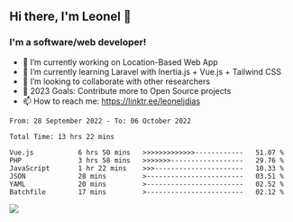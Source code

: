 ## Hi there, I'm Leonel 👋

### I'm a software/web developer!
- 🔭 I’m currently working on Location-Based Web App
- 🌱 I’m currently learning Laravel with Inertia.js + Vue.js + Tailwind CSS
- 👯 I’m looking to collaborate with other researchers
- 🥅 2023 Goals: Contribute more to Open Source projects
- 📫 How to reach me: https://linktr.ee/leoneljdias

<!--START_SECTION:waka-->

```text
From: 28 September 2022 - To: 06 October 2022

Total Time: 13 hrs 22 mins

Vue.js           6 hrs 50 mins   >>>>>>>>>>>>>------------   51.07 %
PHP              3 hrs 58 mins   >>>>>>>------------------   29.76 %
JavaScript       1 hr 22 mins    >>>----------------------   10.33 %
JSON             28 mins         >------------------------   03.51 %
YAML             20 mins         >------------------------   02.52 %
Batchfile        17 mins         >------------------------   02.12 %
```

<!--END_SECTION:waka-->

![](https://komarev.com/ghpvc/?username=leoneljdias&color=blue&style=flat-square)
